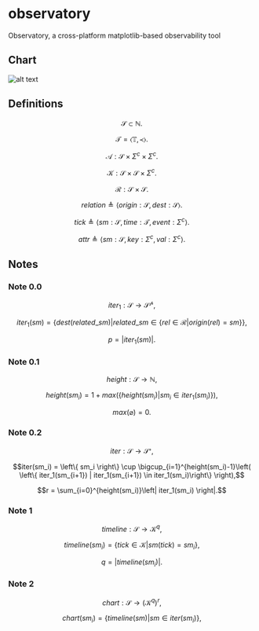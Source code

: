 # observatory
Observatory, a cross-platform matplotlib-based observability tool

## Chart
![alt text](https://github.com/just-now/observatory/blob/master/img/chart1.png)

## Definitions

```math
\mathcal{S} \subset \mathbb{N}.
```

```math
\mathcal{T} = \left\langle  \mathbb{T},\prec   \right\rangle.
```

```math
\mathcal{A}:\mathcal{S}\times\Sigma^{c}\times\Sigma^{c}.
```

```math
\mathcal{K}:\mathcal{S}\times\mathcal{S}\times\Sigma^{c}.
```

```math
\mathcal{R}:\mathcal{S}\times\mathcal{S}.
```

```math
relation \triangleq \left\langle origin: \mathcal{S}, dest: \mathcal{S} \right\rangle.
```

```math
tick \triangleq \left\langle sm: \mathcal{S}, time: \mathcal{T}, event: \Sigma^{c} \right\rangle.
```

```math
attr \triangleq \left\langle sm: \mathcal{S}, key: \Sigma^{c}, val: \Sigma^{c} \right\rangle.
```

## Notes

### Note 0.0
```math
iter_1: \mathcal{S} \to \mathcal{S^{p}},
```

```math
iter_1(sm) = \left\{ dest(related\_sm) | related\_sm \in \left\{ rel \in \mathcal{R} | origin(rel) = sm \right\}  \right\},
```

```math
p = \left| iter_1(sm) \right|.
```

### Note 0.1
```math
height: \mathcal{S} \to \mathbb{N},
```

```math
height(sm_i) = 1 + max(\left\{ height(sm_i) | sm_i \in iter_1(sm_i) \right\}),
```

```math
max(\varnothing) = 0.
```

### Note 0.2

```math
 iter: \mathcal{S} \to \mathcal{S^{r}},
```

```math
iter(sm_i) = \left\{ sm_i \right\} \cup \bigcup_{i=1}^{height(sm_i)-1}\left( \left\{ iter_1(sm_{i+1}) | iter_1(sm_{i+1}) \in iter_1(sm_i)\right\} \right),
```

```math
r = \sum_{i=0}^{height(sm_i)}\left| iter_1(sm_i) \right|.
```

### Note 1
```math
timeline: \mathcal{S} \to \mathcal{K}^{q},
```

```math
timeline(sm_i) = \left\{ tick \in \mathcal{K} | sm(tick)=sm_i \right\},
```

```math
q=\left| timeline(sm_i) \right|.
```

### Note 2
```math
chart: \mathcal{S} \to (\mathcal{K}^{q})^{r},
```

```math
chart(sm_i) = \left\{ timeline(sm) | sm \in iter(sm_i) \right\},
```

